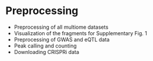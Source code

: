 # Preprocessing

- [](multiome_datasets) Preprocessing of all multiome datasets
- [](visualize_fragments) Visualization of the fragments for Supplementary Fig. 1
- [](qtl) Preprocessing of GWAS and eQTL data
- [](peaks) Peak calling and counting
- [](crispri) Downloading CRISPRi data